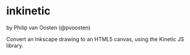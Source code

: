 inkinetic
=========
by Philip van Oosten (@pvoosten)

Convert an Inkscape drawing to an HTML5 canvas, using the Kinetic JS library.


